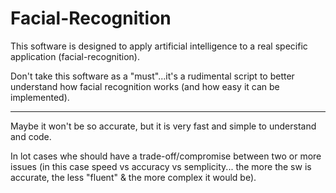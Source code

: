 # Facial-Recognition
This software is designed to apply artificial intelligence to a real specific application (facial-recognition).

Don't take this software as a "must"...it's a rudimental script to better understand how facial recognition works (and how easy it can be implemented).

***

Maybe it won't be so accurate, but it is very fast and simple to understand and code. 

In lot cases whe should have a trade-off/compromise between two or more issues (in this case speed vs accuracy vs semplicity... the more the sw is accurate, the less "fluent" & the more complex it would be).
